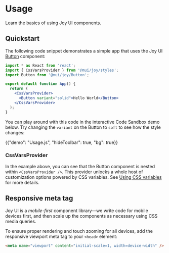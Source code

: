 # Usage

<p class="description">Learn the basics of using Joy UI components.</p>

## Quickstart

The following code snippet demonstrates a simple app that uses the Joy UI [Button](/joy-ui/react-button/) component:

```jsx
import * as React from 'react';
import { CssVarsProvider } from '@mui/joy/styles';
import Button from '@mui/joy/Button';

export default function App() {
  return (
    <CssVarsProvider>
      <Button variant="solid">Hello World</Button>
    </CssVarsProvider>
  );
}
```

You can play around with this code in the interactive Code Sandbox demo below.
Try changing the `variant` on the Button to `soft` to see how the style changes:

{{"demo": "Usage.js", "hideToolbar": true, "bg": true}}

### CssVarsProvider

In the example above, you can see that the Button component is nested within `<CssVarsProvider />`.
This provider unlocks a whole host of customization options powered by CSS variables.
See [Using CSS variables](/joy-ui/customization/using-css-variables/) for more details.

## Responsive meta tag

Joy UI is a _mobile-first_ component library—we write code for mobile devices first, and then scale up the components as necessary using CSS media queries.

To ensure proper rendering and touch zooming for all devices, add the responsive viewport meta tag to your `<head>` element:

```html
<meta name="viewport" content="initial-scale=1, width=device-width" />
```
